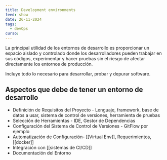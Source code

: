 ```yaml
---
title: Development environments
feed: show
date: 26-11-2024
tags:
  - devOps
curso:
---
```

La principal utilidad de los entornos de desarrollo es proporcionar un espacio aislado y controlado donde los desarrolladores pueden trabajar en sus códigos, experimentar y hacer pruebas sin el riesgo de afectar directamente los entornos de producción.

Incluye todo lo necesario para desarrollar, probar y depurar software.

## Aspectos que debe de tener un entorno de desarrollo

- Definición de Requisitos del Proyecto - Lenguaje, framework, base de datos a usar, sistema de control de versiones, herramienta de pruebas 
- Selección de Herramientas - IDE, Gestor de Dependencias
- Configuración del Sistema de Control de Versiones - GitFlow por ejemplo
- Automatización de Configuración- [[Virtual Env]], Requerimientos, [[docker]]
- Integración con [[sistemas de CI/CD]]
- Documentación del Entorno